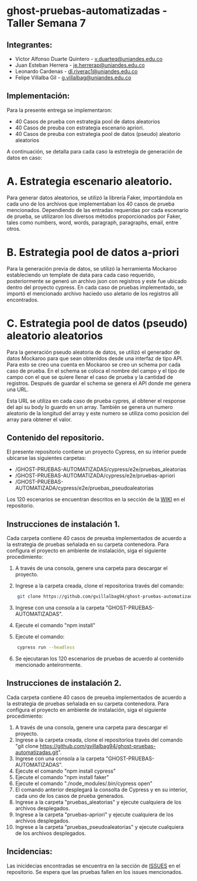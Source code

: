 # ghost-pruebas-automatizadas - Taller Semana 7

## Integrantes:

* Victor Alfonso Duarte Quintero - v.duarteq@uniandes.edu.co
* Juan Esteban Herrera - je.herrerap@uniandes.edu.co
* Leonardo Cardenas - dl.riverac1@uniandes.edu.co
* Felipe Villalba Gil - g.villalbag@uniandes.edu.co

## Implementación:

Para la presente entrega se implementaron:

 - 40 Casos de prueba con estrategia pool de datos aleatorios
 - 40 Casos de preuba con estrategia escenario apriori.
 - 40 Casos de preuba con estrategia pool de datos (pseudo) aleatorio aleatorios 

A continuación, se detalla para cada caso la estretegia de generación de datos en caso:

# A. Estrategia escenario aleatorio.
Para generar datos aleatorios, se utilizó la librería Faker, importándola en cada uno de los archivos que implementaban los 40 casos de prueba mencionados. Dependiendo de las entradas requeridas por cada escenario de prueba, se utilizaron los diversos métodos proporcionados por Faker, tales como numbers, word, words, paragraph, paragraphs, email, entre otros.

# B. Estrategia pool de datos a-priori
Para la generación previa de datos, se utilizó la herramienta Mockaroo estableciendo un template de data para cada caso requerido, posteriormente se generó un archivo json con  registros y este fue ubicado dentro del proyecto cypress.  En cada caso de pruebas implementado, se importó el mencionado archivo haciedo uso aletario de los registros allí encontrados.


# C. Estrategia pool de datos (pseudo) aleatorio aleatorios
Para la generación pseudo aleatoria de datos, se utilizó el generador de datos Mockaroo para que sean obtenidos desde una interfaz de tipo API. Para esto se creo una cuenta en Mockaroo se creo un schema por cada caso de prueba. En el schema se coloca el nombre del campo y el tipo de campo con el que se quiere llenar el caso de prueba y la cantidad de registros. Después de guardar el schema se genera el API donde me genera una URL.

Esta URL se utiliza en cada caso de prueba cypres, al obtener el response del api su body lo guardo en un array. También se genera un numero aleatorio de la longitud del array y este numero se utiliza como posicion del array para obtener el valor.


## Contenido del repositorio.

El presente repositorio contiene un proyecto Cypress, en su interior puede ubicarse las siguientes carpetas:

- /GHOST-PRUEBAS-AUTOMATIZADAS/cypress/e2e/pruebas_aleatorias
- /GHOST-PRUEBAS-AUTOMATIZADA/cypress/e2e/pruebas-apriori
- /GHOST-PRUEBAS-AUTOMATIZADA/cypress/e2e/pruebas_pseudoaleatorias

Los 120 escenarios se encuentran descritos en la sección de la [WIKI](https://github.com/gvillalbag94/ghost-pruebas-automatizadas/wiki/TALLER-SEMANA-7-%E2%80%90-GHOST-PRUEBAS-AUTOMATIZADAS) en el repositorio.

## Instrucciones de instalación 1.

Cada carpeta contiene 40 casos de preueba implementados de acuerdo a la estrategia de pruebas señalada en su carpeta contenedora.  Para configura el proyecto en ambiente de instalación, siga el siguiente procedimiento:

1. A través de una consola, genere una carpeta para descargar el proyecto.

2. Ingrese a la carpeta creada, clone el repositorioa través del  comando:

```bash
    git clone https://github.com/gvillalbag94/ghost-pruebas-automatizadas.git
```

3. Ingrese con una consola a la carpeta "GHOST-PRUEBAS-AUTOMATIZADAS".

4. Ejecute el comando "npm install"

5. Ejecute el comando:

```bash
    cypress run --headless
```

6. Se ejecutaran los 120 escenarios de pruebas de acuerdo al contenido mencionado anteirormente.

## Instrucciones de instalación 2. 
Cada carpeta contiene 40 casos de preueba implementados de acuerdo a la estrategia de pruebas señalada en su carpeta contenedora.  Para configura el proyecto en ambiente de instalación, siga el siguiente procedimiento:

1. A través de una consola, genere una carpeta para descargar el proyecto.
2. Ingrese a la carpeta creada, clone el repositorioa través del  comando "git clone https://github.com/gvillalbag94/ghost-pruebas-automatizadas.git".
3. Ingrese con una consola a la carpeta "GHOST-PRUEBAS-AUTOMATIZADAS".
4. Ejecute el comando "npm install cypress"
5. Ejecute el comando "npm install faker"
6. Ejecute el comando "./node_modules/.bin/cypress open"
7. El comando anterior desplegará la consolta de Cypress y en su interior, cada uno de los casos de prueba generados.
8. Ingrese a la carpeta "pruebas_aleatorias" y ejecute cualquiera de los archivos desplegados.
9. Ingrese a la carpeta "pruebas-apriori" y ejecute cualquiera de los archivos desplegados.
10. Ingrese a la carpeta "pruebas_pseudoaleatorias" y ejecute cualquiera de los archivos desplegados.


## Incidencias:

Las inicidecias encontradas se encuentra en la sección de [ISSUES](https://github.com/gvillalbag94/ghost-pruebas-automatizadas/issues) en el repositorio. Se espera que las pruebas fallen en los issues mencionados.


